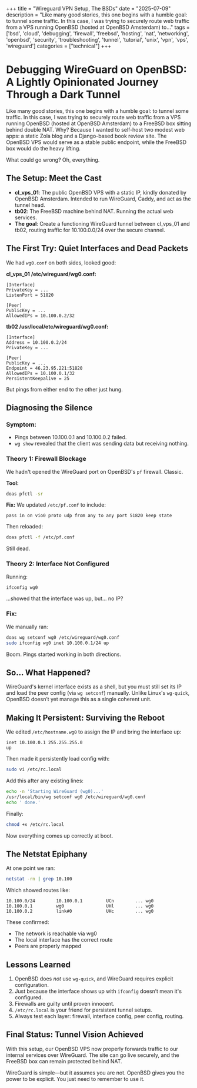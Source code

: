 +++
title = "Wireguard VPN Setup, The BSDs"
date = "2025-07-09"
description = "Like many good stories, this one begins with a humble goal: to tunnel some traffic. In this case, I was trying to securely route web traffic from a VPS running OpenBSD (hosted at OpenBSD Amsterdam) to..."
tags = ['bsd', 'cloud', 'debugging', 'firewall', 'freebsd', 'hosting', 'nat', 'networking', 'openbsd', 'security', 'troubleshooting', 'tunnel', 'tutorial', 'unix', 'vpn', 'vps', 'wireguard']
categories = ["technical"]
+++

# Debugging WireGuard on OpenBSD: A Lightly Opinionated Journey Through a Dark Tunnel

Like many good stories, this one begins with a humble goal: to tunnel some traffic. In this case, I was trying to securely route web traffic from a VPS running OpenBSD (hosted at OpenBSD Amsterdam) to a FreeBSD box sitting behind double NAT. Why? Because I wanted to self-host two modest web apps: a static Zola blog and a Django-based book review site. The OpenBSD VPS would serve as a stable public endpoint, while the FreeBSD box would do the heavy lifting.

What could go wrong? Oh, everything.

## The Setup: Meet the Cast

- **cl_vps_01**: The public OpenBSD VPS with a static IP, kindly donated by OpenBSD Amsterdam. Intended to run WireGuard, Caddy, and act as the tunnel head.
- **tb02**: The FreeBSD machine behind NAT. Running the actual web services.
- **The goal**: Create a functioning WireGuard tunnel between cl_vps_01 and tb02, routing traffic for 10.100.0.0/24 over the secure channel.

## The First Try: Quiet Interfaces and Dead Packets

We had `wg0.conf` on both sides, looked good:

**cl_vps_01 /etc/wireguard/wg0.conf:**

```
[Interface]
PrivateKey = ...
ListenPort = 51820

[Peer]
PublicKey = ...
AllowedIPs = 10.100.0.2/32
```

**tb02 /usr/local/etc/wireguard/wg0.conf:**

```
[Interface]
Address = 10.100.0.2/24
PrivateKey = ...

[Peer]
PublicKey = ...
Endpoint = 46.23.95.221:51820
AllowedIPs = 10.100.0.1/32
PersistentKeepalive = 25
```

But pings from either end to the other just hung.

## Diagnosing the Silence

### Symptom:

- Pings between 10.100.0.1 and 10.100.0.2 failed.
- `wg show` revealed that the client was sending data but receiving nothing.

### Theory 1: Firewall Blockage

We hadn't opened the WireGuard port on OpenBSD's `pf` firewall. Classic.

**Tool:**

```sh
doas pfctl -sr
```

**Fix:** We updated `/etc/pf.conf` to include:

```
pass in on vio0 proto udp from any to any port 51820 keep state
```

Then reloaded:

```sh
doas pfctl -f /etc/pf.conf
```

Still dead.

### Theory 2: Interface Not Configured

Running:

```sh
ifconfig wg0
```

...showed that the interface was up, but... no IP?

### Fix:

We manually ran:

```sh
doas wg setconf wg0 /etc/wireguard/wg0.conf
sudo ifconfig wg0 inet 10.100.0.1/24 up
```

Boom. Pings started working in both directions.

## So... What Happened?

WireGuard's kernel interface exists as a shell, but you must still set its IP and load the peer config (via `wg setconf`) manually. Unlike Linux's `wg-quick`, OpenBSD doesn’t yet manage this as a single coherent unit.

## Making It Persistent: Surviving the Reboot

We edited `/etc/hostname.wg0` to assign the IP and bring the interface up:

```
inet 10.100.0.1 255.255.255.0
up
```

Then made it persistently load config with:

```sh
sudo vi /etc/rc.local
```

Add this after any existing lines:

```sh
echo -n 'Starting WireGuard (wg0)...'
/usr/local/bin/wg setconf wg0 /etc/wireguard/wg0.conf
echo ' done.'
```

Finally:

```sh
chmod +x /etc/rc.local
```

Now everything comes up correctly at boot.

## The Netstat Epiphany

At one point we ran:

```sh
netstat -rn | grep 10.100
```

Which showed routes like:

```
10.100.0/24        10.100.0.1         UCn        ... wg0
10.100.0.1         wg0                UHl        ... wg0
10.100.0.2         link#0             UHc        ... wg0
```

These confirmed:

- The network is reachable via wg0
- The local interface has the correct route
- Peers are properly mapped

## Lessons Learned

1. OpenBSD does _not_ use `wg-quick`, and WireGuard requires explicit configuration.
2. Just because the interface shows up with `ifconfig` doesn’t mean it's configured.
3. Firewalls are guilty until proven innocent.
4. `/etc/rc.local` is your friend for persistent tunnel setups.
5. Always test each layer: firewall, interface config, peer config, routing.

## Final Status: Tunnel Vision Achieved

With this setup, our OpenBSD VPS now properly forwards traffic to our internal services over WireGuard. The site can go live securely, and the FreeBSD box can remain protected behind NAT.

WireGuard is simple—but it assumes you are not. OpenBSD gives you the power to be explicit. You just need to remember to use it.

